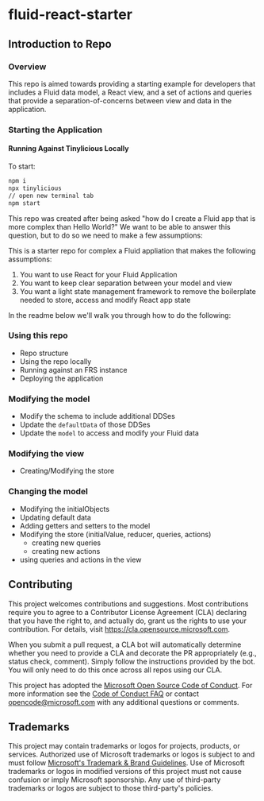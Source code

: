 # fluid-react-starter

## Introduction to Repo

### Overview

This repo is aimed towards providing a starting example for developers that includes a Fluid data model, a React view, and a set of actions and queries that provide a separation-of-concerns between view and data in the application.

###  Starting the Application

#### Running Against Tinylicious Locally

To start:

```bash
npm i
npx tinylicious
// open new terminal tab
npm start
```

This repo was created after being asked "how do I create a Fluid app that is more complex than Hello World?" We want to be able to answer this question, but to do so we need to make a few assumptions:

This is a starter repo for complex a Fluid appliation that makes the following assumptions:

1. You want to use React for your Fluid Application
2. You want to keep clear separation between your model and view
3. You want a light state management framework to remove the boilerplate needed to store, access and modify React app state



In the readme below we'll walk you through how to do the following:


### Using this repo

- Repo structure
- Using the repo locally
- Running against an FRS instance
- Deploying the application

### Modifying the model
- Modify the schema to include additional DDSes
- Update the `defaultData` of those DDSes
- Update the `model` to access and modify your Fluid data

### Modifying the view
- Creating/Modifying the store

### Changing the model
- Modifying the initialObjects
- Updating default data
- Adding getters and setters to the model
- Modifying the store (initialValue, reducer, queries, actions)
  - creating new queries
  - creating new actions
- using queries and actions in the view



## Contributing

This project welcomes contributions and suggestions. Most contributions require you to agree to a
Contributor License Agreement (CLA) declaring that you have the right to, and actually do, grant us
the rights to use your contribution. For details, visit https://cla.opensource.microsoft.com.

When you submit a pull request, a CLA bot will automatically determine whether you need to provide
a CLA and decorate the PR appropriately (e.g., status check, comment). Simply follow the instructions
provided by the bot. You will only need to do this once across all repos using our CLA.

This project has adopted the [Microsoft Open Source Code of Conduct](https://opensource.microsoft.com/codeofconduct/).
For more information see the [Code of Conduct FAQ](https://opensource.microsoft.com/codeofconduct/faq/) or
contact [opencode@microsoft.com](mailto:opencode@microsoft.com) with any additional questions or comments.

## Trademarks

This project may contain trademarks or logos for projects, products, or services. Authorized use of Microsoft
trademarks or logos is subject to and must follow
[Microsoft's Trademark & Brand Guidelines](https://www.microsoft.com/en-us/legal/intellectualproperty/trademarks/usage/general).
Use of Microsoft trademarks or logos in modified versions of this project must not cause confusion or imply Microsoft sponsorship.
Any use of third-party trademarks or logos are subject to those third-party's policies.

